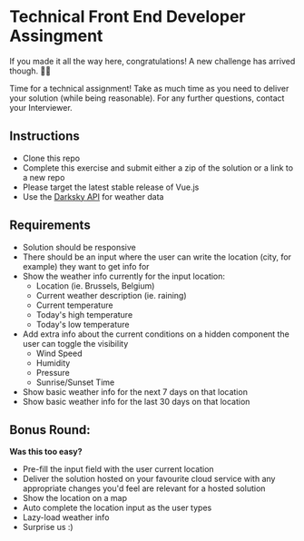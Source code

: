 # Technical Front End Developer Assingment
If you made it all the way here, congratulations! A new challenge has arrived though. 💪🏼

Time for a technical assignment! Take as much time as you need to deliver your solution (while being reasonable). For any further questions, contact your Interviewer.

## Instructions
+ Clone this repo
+ Complete this exercise and submit either a zip of the solution or a link to a new repo
+ Please target the latest stable release of Vue.js
+ Use the [Darksky API](https://darksky.net/dev) for weather data

## Requirements
+ Solution should be responsive
+ There should be an input where the user can write the location (city, for example) they want to get info for
+ Show the weather info currently for the input location:
  + Location (ie. Brussels, Belgium)
  + Current weather description (ie. raining)
  + Current temperature
  + Today's high temperature
  + Today's low temperature
+ Add extra info about the current conditions on a hidden component the user can toggle the visibility
    + Wind Speed
    + Humidity
    + Pressure
    + Sunrise/Sunset Time
+ Show basic weather info for the next 7 days on that location
+ Show basic weather info for the last 30 days on that location

## Bonus Round:
__Was this too easy?__
  + Pre-fill the input field with the user current location
  + Deliver the solution hosted on your favourite cloud service with any appropriate changes you'd feel are relevant for a hosted solution
  + Show the location on a map
  + Auto complete the location input as the user types
  + Lazy-load weather info
  + Surprise us :)